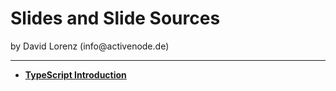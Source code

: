 <h1>Slides and Slide Sources</h1>
<p>by David Lorenz (info@activenode.de)</p>
<hr />

- **[TypeScript Introduction](http://slides.com/activenode/typescript-introduction#/)**
